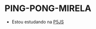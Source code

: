 # PING-PONG-MIRELA
- Estou estudando na [P5JS](https://editor.p5js.org/00001093010897sp/full/r38Bp3ykc)
